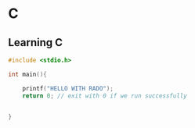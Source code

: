 # C

## Learning C

```c
#include <stdio.h>

int main(){

	printf("HELLO WITH RADO");
	return 0; // exit with 0 if we run successfully 


}

```
